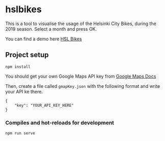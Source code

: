 # hslbikes

This is a tool to visualise the usage of the Helsinki City Bikes, during the 2019 season. Select a month and press OK. 

You can find a demo here [HSL Bikes](https://hslbikesviz.web.app/) 


## Project setup
```
npm install
```
You should get your own Google Maps API key from [Google Maps Docs](https://developers.google.com/maps/documentation/javascript/get-api-key) 

Then, create a file called `gmapKey.json` with the following format and write your API ke there.

```
{
    "key": "YOUR_API_KEY_HERE"
}
```


### Compiles and hot-reloads for development
```
npm run serve
```